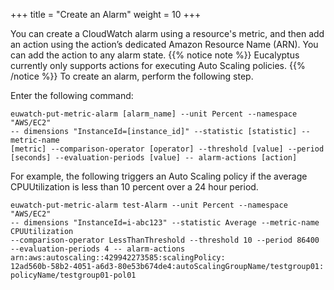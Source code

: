 +++
title = "Create an Alarm"
weight = 10
+++

You can create a CloudWatch alarm using a resource's metric, and then add an action using the action’s dedicated Amazon Resource Name (ARN). You can add the action to any alarm state. 
{{% notice note %}}
Eucalyptus currently only supports actions for executing Auto Scaling policies. 
{{% /notice %}}
To create an alarm, perform the following step. 

Enter the following command: 

    euwatch-put-metric-alarm [alarm_name] --unit Percent --namespace "AWS/EC2" 
    -- dimensions "InstanceId=[instance_id]" --statistic [statistic] --metric-name	
    [metric] --comparison-operator [operator] --threshold [value] --period	
    [seconds] --evaluation-periods [value] -- alarm-actions [action]

For example, the following triggers an Auto Scaling policy if the average CPUUtilization is less than 10 percent over a 24 hour period. 

    euwatch-put-metric-alarm test-Alarm --unit Percent --namespace "AWS/EC2" 
    -- dimensions "InstanceId=i-abc123" --statistic Average --metric-name CPUUtilization 
    --comparison-operator LessThanThreshold --threshold 10 --period 86400 
    --evaluation-periods 4 -- alarm-actions arn:aws:autoscaling::429942273585:scalingPolicy:
    12ad560b-58b2-4051-a6d3-80e53b674de4:autoScalingGroupName/testgroup01:
    policyName/testgroup01-pol01

